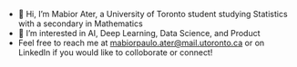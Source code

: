 - 👋 Hi, I’m Mabior Ater, a University of Toronto student studying Statistics with a secondary in Mathematics
- 👀 I’m interested in AI, Deep Learning, Data Science, and Product
- Feel free to reach me at mabiorpaulo.ater@mail.utoronto.ca or on LinkedIn if you would like to colloborate or connect!
<!---
mabihacks/mabihacks is a ✨ special ✨ repository because its `README.md` (this file) appears on your GitHub profile.
You can click the Preview link to take a look at your changes.
--->
